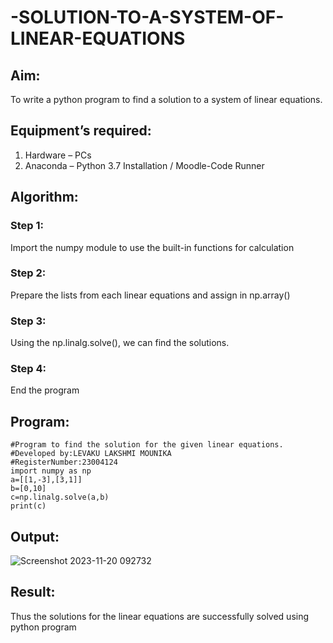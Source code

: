 # -SOLUTION-TO-A-SYSTEM-OF-LINEAR-EQUATIONS
## Aim:
To write a python program to find a solution to a system of linear equations.
## Equipment’s required:
1. 	Hardware – PCs
2. 	Anaconda – Python 3.7 Installation / Moodle-Code Runner
## Algorithm:

### Step 1: 
Import the numpy module to use the built-in functions for calculation
### Step 2: 
Prepare the lists from each linear equations and assign in np.array()
### Step 3: 
Using the np.linalg.solve(), we can find the solutions.
### Step 4: 
End the program
## Program:
```
#Program to find the solution for the given linear equations.
#Developed by:LEVAKU LAKSHMI MOUNIKA 
#RegisterNumber:23004124
import numpy as np
a=[[1,-3],[3,1]]
b=[0,10]
c=np.linalg.solve(a,b)
print(c)
```


## Output:
![Screenshot 2023-11-20 092732](https://github.com/mounika2005/-SOLUTION-TO-A-SYSTEM-OF-LINEAR-EQUATIONS/assets/145633112/e10b647b-ce77-4009-a922-747a5eeb5628)

## Result: 
Thus the solutions for the linear equations are successfully solved using python program

